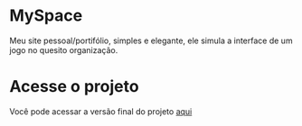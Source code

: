# MySpace
Meu site pessoal/portifólio, simples e elegante, ele simula a interface de um jogo no quesito organização.

# Acesse o projeto
Você pode acessar a versão final do projeto [aqui](https://luquinhasamc.github.io/MySpace/) 